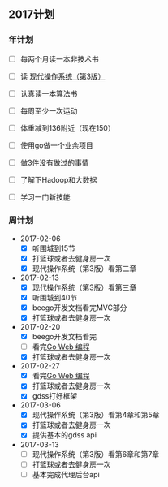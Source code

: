 ## 2017计划

### 年计划

- [ ] 每两个月读一本非技术书

- [ ] 读 [现代操作系统（第3版）](https://book.douban.com/subject/3852290/)

- [ ] 认真读一本算法书

- [ ] 每周至少一次运动

- [ ] 体重减到136附近（现在150）

- [ ] 使用go做一个业余项目

- [ ] 做3件没有做过的事情

- [ ] 了解下Hadoop和大数据

- [ ] 学习一门新技能

### 周计划

+ 2017-02-06
  - [x] 听围城到15节
  - [x] 打篮球或者去健身房一次
  - [x] 现代操作系统（第3版）看第二章
+ 2017-02-13
  - [x] 现代操作系统（第3版）看第三章
  - [x] 听围城到40节
  - [x] beego开发文档看完MVC部分
  - [x] 打篮球或者去健身房一次
+ 2017-02-20
  - [x] beego开发文档看完
  - [ ] 看完[Go Web 编程](https://www.gitbook.com/read/book/wizardforcel/build-web-application-with-golang)
  - [x] 打篮球或者去健身房一次
+ 2017-02-27
  - [x] 看完[Go Web 编程](https://www.gitbook.com/read/book/wizardforcel/build-web-application-with-golang)
  - [x] 打篮球或者去健身房一次
  - [x] gdss打好框架
+ 2017-03-06
  - [x] 现代操作系统（第3版）看第4章和第5章
  - [x] 打篮球或者去健身房一次
  - [x] 提供基本的gdss api
+ 2017-03-13
  - [ ] 现代操作系统（第3版）看第6章和第7章
  - [ ] 打篮球或者去健身房一次
  - [ ] 基本完成代理后台api
